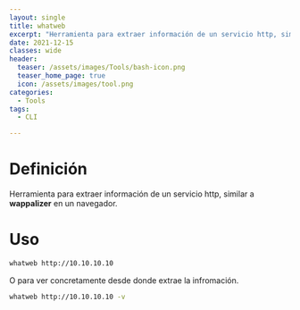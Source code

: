```yaml
---
layout: single
title: whatweb
excerpt: "Herramienta para extraer información de un servicio http, similar a **wappalizer** en un navegador."
date: 2021-12-15
classes: wide
header:
  teaser: /assets/images/Tools/bash-icon.png
  teaser_home_page: true
  icon: /assets/images/tool.png
categories:
  - Tools
tags:
  - CLI

---
```



# Definición
Herramienta para extraer información de un servicio http, similar a **wappalizer** en un navegador.

# Uso
```bash
whatweb http://10.10.10.10
```

O para ver concretamente desde donde extrae la infromación.
```bash
whatweb http://10.10.10.10 -v
```
